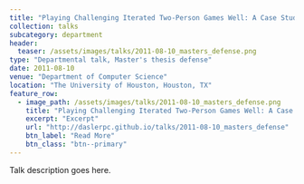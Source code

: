 ```yaml
---
title: "Playing Challenging Iterated Two-Person Games Well: A Case Study on The Iterated Traveler's Dilemma"
collection: talks
subcategory: department
header: 
  teaser: /assets/images/talks/2011-08-10_masters_defense.png
type: "Departmental talk, Master's thesis defense"
date: 2011-08-10
venue: "Department of Computer Science"
location: "The University of Houston, Houston, TX"
feature_row: 
  - image_path: /assets/images/talks/2011-08-10_masters_defense.png
    title: "Playing Challenging Iterated Two-Person Games Well: A Case Study on The Iterated Traveler's Dilemma"
    excerpt: "Excerpt"
    url: "http://daslerpc.github.io/talks/2011-08-10_masters_defense"
    btn_label: "Read More"
    btn_class: "btn--primary"
---
```


Talk description goes here.